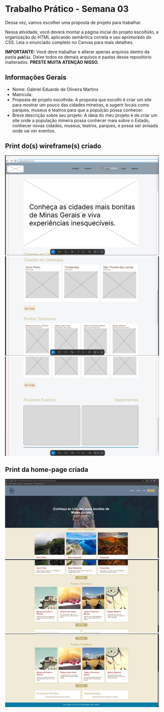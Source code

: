 # Trabalho Prático - Semana 03

Dessa vez, vamos escolher uma proposta de projeto para trabalhar.

Nessa atividade, você deverá montar a página inicial do projeto escolhido, a organização do HTML aplicando semântica correta e uso aprimorado do CSS. Leia o enunciado completo no Canvas para mais detalhes.

**IMPORTANTE:** Você deve trabalhar e alterar apenas arquivos dentro da pasta **`public`**. Deixe todos os demais arquivos e pastas desse repositório inalterados. **PRESTE MUITA ATENÇÃO NISSO.**

## Informações Gerais

- Nome: Gabriel Eduardo de Oliveira Martins
- Matricula:
- Proposta de projeto escolhida: A proposta que escolhi é criar um site para mostrar um pouco das cidades mineiras, e sugerir locais como parques, museus e teatros para que a populção possa conhecer.
- Breve descrição sobre seu projeto: A ideia do meu projeto é de criar um site onde a população mineira possa conhecer mais sobre o Estado, conhecer novas cidades, museus, teatros, parques, e possa ser avisada onde vai ver eventos. 


## Print do(s) wireframe(s) criado

  ![Wireframe01](public/assets/img/wireframe/image01.png)
  ![Wireframe02](public/assets/img/wireframe/image02.png)
  ![Wireframe03](public/assets/img/wireframe/image03.png)

## Print da home-page criada

  ![Home-Page01](public/assets/img/home-page/image01.png)
  ![Home-Page02](public/assets/img/home-page/image02.png)
  ![Home-Page03](public/assets/img/home-page/image03.png)

